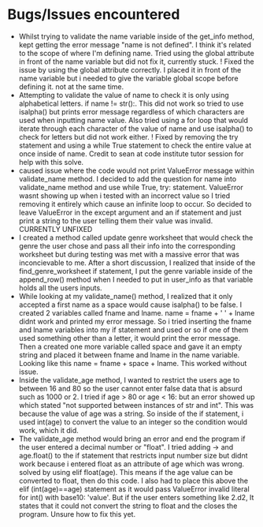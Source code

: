 # Bugs/Issues encountered 
- Whilst trying to validate the name variable inside of the get_info method, kept getting the error message "name is not defined". I think it's related to the scope of where I'm defining name. Tried using the global attribute in front of the name variable but did not fix it, currently stuck. ! Fixed the issue by using the global attribute correctly. I placed it in front of the name variable but i needed to give the variable global scope before defining it. not at the same time.
- Attempting to validate the value of name to check it is only using alphabetical letters. if name != str():. This did not work so tried to use isalpha() but prints error message regardless of which characters are used when inputting name value. Also tried using a for loop that would iterate through each character of the value of name and use isalpha() to check for letters but did not work either. ! Fixed by removing the try statement and using a while True statement to check the entire value at once inside of name. Credit to sean at code institute tutor session for help with this solve.
- caused issue where the code would not print ValueError message within validate_name method. I decided to add the question for name into validate_name method and use while True, try: statement. ValueError wasnt showing up when i tested with an incorrect value so I tried removing it entirely which cause an infinite loop to occur. So decided to leave ValueError in the except argument and an if statement and just print a string to the user telling them their value was invalid. CURRENTLY UNFIXED
- I created a method called update genre worksheet that would check the genre the user chose and pass all their info into the corresponding worksheet but during testing was met with a massive error that was inconcievable to me. After a short discussion, I realized that inside of the find_genre_worksheet if statement, I put the genre variable inside of the append_row() method when I needed to put in user_info as that variable holds all the users inputs.
- While looking at my validate_name() method, I realized that it only accepted a first name as a space would cause isalpha() to be false. I created 2 variables called fname and lname. name = fname + ' ' + lname didnt work and printed my error message. So i tried inserting the fname and lname variables into my if statement and used or so if one of them used something other than a letter, it would print the error message. Then a created one more variable called space and gave it an empty string and placed it between fname and lname in the name variable. Looking like this name = fname + space + lname. This worked without issue.
- Inside the validate_age method, I wanted to restrict the users age to between 16 and 80 so the user cannot enter false data that is absurd such as 1000 or 2. I tried if age > 80 or age < 16: but an error showed up which stated "not supported between instances of str and int". This was because the value of age was a string. So inside of the if statement, i used int(age) to convert the value to an integer so the condition would work, which it did.
- The validate_age method would bring an error and end the program if the user entered a decimal number or "float". I tried adding ->   and age.float() to the if statement that restricts input number size but didnt work because i entered float as an attribute of age which was wrong. solved by using elif float(age). This means if the age value can be converted to float, then do this code. I also had to place this above the elif (int(age)==age) statement as it would pass ValueError invalid literal for int() with base10: 'value'. But if the user enters something like 2.d2, It states that it could not convert the string to float and the closes the program. Unsure how to fix this yet.